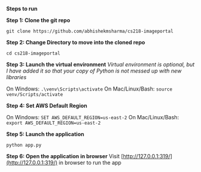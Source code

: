 **Steps to run**

**Step 1: Clone the git repo**

    git clone https://github.com/abhishekmsharma/cs218-imageportal

**Step 2: Change Directory to move into the cloned repo**

    cd cs218-imageportal

**Step 3: Launch the virtual environment** 
*Virtual environment is optional, but I have added it so that your copy of Python is not messed up with new libraries*

On Windows: `.\venv\Scripts\activate`
On Mac/Linux/Bash: `source venv/Scripts/activate`

**Step 4: Set AWS Default Region**

On Windows: `SET AWS_DEFAULT_REGION=us-east-2`
On Mac/Linux/Bash: `export AWS_DEFAULT_REGION=us-east-2`

**Step 5: Launch the application**

    python app.py

**Step 6: Open the application in browser**
Visit [http://127.0.0.1:319/](http://127.0.0.1:319/)  in browser to run the app
